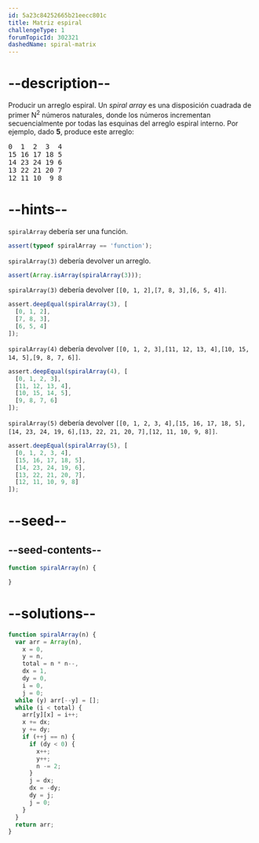 ```yaml
---
id: 5a23c84252665b21eecc801c
title: Matriz espiral
challengeType: 1
forumTopicId: 302321
dashedName: spiral-matrix
---
```


# --description--

Producir un arreglo espiral. Un *spiral array* es una disposición cuadrada de primer N<sup>2</sup> números naturales, donde los números incrementan secuencialmente por todas las esquinas del arreglo espiral interno. Por ejemplo, dado **5**, produce este arreglo:

<pre>
0  1  2  3  4
15 16 17 18 5
14 23 24 19 6
13 22 21 20 7
12 11 10  9 8
</pre>

# --hints--

`spiralArray` debería ser una función.

```js
assert(typeof spiralArray == 'function');
```

`spiralArray(3)` debería devolver un arreglo.

```js
assert(Array.isArray(spiralArray(3)));
```

`spiralArray(3)` debería devolver `[[0, 1, 2],[7, 8, 3],[6, 5, 4]]`.

```js
assert.deepEqual(spiralArray(3), [
  [0, 1, 2],
  [7, 8, 3],
  [6, 5, 4]
]);
```

`spiralArray(4)` debería devolver `[[0, 1, 2, 3],[11, 12, 13, 4],[10, 15, 14, 5],[9, 8, 7, 6]]`.

```js
assert.deepEqual(spiralArray(4), [
  [0, 1, 2, 3],
  [11, 12, 13, 4],
  [10, 15, 14, 5],
  [9, 8, 7, 6]
]);
```

`spiralArray(5)` debería devolver `[[0, 1, 2, 3, 4],[15, 16, 17, 18, 5],[14, 23, 24, 19, 6],[13, 22, 21, 20, 7],[12, 11, 10, 9, 8]]`.

```js
assert.deepEqual(spiralArray(5), [
  [0, 1, 2, 3, 4],
  [15, 16, 17, 18, 5],
  [14, 23, 24, 19, 6],
  [13, 22, 21, 20, 7],
  [12, 11, 10, 9, 8]
]);
```

# --seed--

## --seed-contents--

```js
function spiralArray(n) {

}
```

# --solutions--

```js
function spiralArray(n) {
  var arr = Array(n),
    x = 0,
    y = n,
    total = n * n--,
    dx = 1,
    dy = 0,
    i = 0,
    j = 0;
  while (y) arr[--y] = [];
  while (i < total) {
    arr[y][x] = i++;
    x += dx;
    y += dy;
    if (++j == n) {
      if (dy < 0) {
        x++;
        y++;
        n -= 2;
      }
      j = dx;
      dx = -dy;
      dy = j;
      j = 0;
    }
  }
  return arr;
}
```
